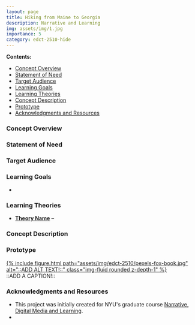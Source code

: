 ```yaml
---
layout: page
title: Hiking from Maine to Georgia 
description: Narrative and Learning
img: assets/img/1.jpg
importance: 5
category: edct-2510-hide
---
```


**Contents:**

<!-- MarkdownTOC -->

- [Concept Overview](#concept-overview)
- [Statement of Need](#statement-of-need)
- [Target Audience](#target-audience)
- [Learning Goals](#learning-goals)
- [Learning Theories](#learning-theories)
- [Concept Description](#concept-description)
- [Prototype](#prototype)
- [Acknowledgments and Resources](#acknowledgments-and-resources)

<!-- /MarkdownTOC -->


### Concept Overview

<!-- This is the big picture of what you are trying to achieve with the project. 
(Ex: Young adults struggle with self-worth and mental health challenges. 
This project uses a game where emotions like coping, optimism and asking for help are a part of the learning). -->



### Statement of Need

<!-- Statement of Need/Problem or Design Challenge

_What are you trying to solve?_ -->



### Target Audience

<!-- _Describe a sentence or two about your audience - be specific._ -->



### Learning Goals

<!-- _What do you want your learners to know or be able to do after engaging with your project._ -->

-  


### Learning Theories

<!-- _What theories undergird your choices about this project._ -->

- **[Theory Name]()** – 



### Concept Description

<!-- _Tell me here about the overall project and why you chose the media for this project. 
Perhaps you tell a little about why you think this works for your audience._ -->



### Prototype

<!-- _This is the piece of media or image that represents your idea and your narrative for the week._ -->

<div class="row">
    <div class="col-sm mt-3 mt-md-0">
        <a href="/assets/img/edct-2510/pexels-fox-book-1400.webp">
            {% include figure.html path="assets/img/edct-2510/pexels-fox-book.jpg" alt="::ADD ALT TEXT!::" class="img-fluid rounded z-depth-1" %}
        </a>
    </div>
</div>
<div class="caption">
    ::ADD A CAPTION!::
</div>



### Acknowledgments and Resources

- This project was initially created for NYU's graduate course [Narrative, Digital Media and Learning](https://steinhardt.nyu.edu/courses/narrative-digital-media-and-learning).
-   